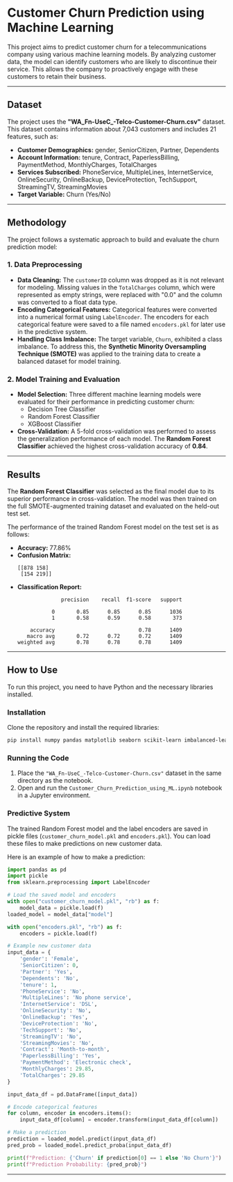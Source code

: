 
# Customer Churn Prediction using Machine Learning

This project aims to predict customer churn for a telecommunications company using various machine learning models. By analyzing customer data, the model can identify customers who are likely to discontinue their service. This allows the company to proactively engage with these customers to retain their business.

-----

## Dataset

The project uses the **"WA\_Fn-UseC\_-Telco-Customer-Churn.csv"** dataset. This dataset contains information about 7,043 customers and includes 21 features, such as:

  * **Customer Demographics:** gender, SeniorCitizen, Partner, Dependents
  * **Account Information:** tenure, Contract, PaperlessBilling, PaymentMethod, MonthlyCharges, TotalCharges
  * **Services Subscribed:** PhoneService, MultipleLines, InternetService, OnlineSecurity, OnlineBackup, DeviceProtection, TechSupport, StreamingTV, StreamingMovies
  * **Target Variable:** Churn (Yes/No)

-----

## Methodology

The project follows a systematic approach to build and evaluate the churn prediction model:

### 1\. Data Preprocessing

  * **Data Cleaning:** The `customerID` column was dropped as it is not relevant for modeling. Missing values in the `TotalCharges` column, which were represented as empty strings, were replaced with "0.0" and the column was converted to a float data type.
  * **Encoding Categorical Features:** Categorical features were converted into a numerical format using `LabelEncoder`. The encoders for each categorical feature were saved to a file named `encoders.pkl` for later use in the predictive system.
  * **Handling Class Imbalance:** The target variable, `Churn`, exhibited a class imbalance. To address this, the **Synthetic Minority Oversampling Technique (SMOTE)** was applied to the training data to create a balanced dataset for model training.

### 2\. Model Training and Evaluation

  * **Model Selection:** Three different machine learning models were evaluated for their performance in predicting customer churn:
      * Decision Tree Classifier
      * Random Forest Classifier
      * XGBoost Classifier
  * **Cross-Validation:** A 5-fold cross-validation was performed to assess the generalization performance of each model. The **Random Forest Classifier** achieved the highest cross-validation accuracy of **0.84**.

-----

## Results

The **Random Forest Classifier** was selected as the final model due to its superior performance in cross-validation. The model was then trained on the full SMOTE-augmented training dataset and evaluated on the held-out test set.

The performance of the trained Random Forest model on the test set is as follows:

  * **Accuracy:** 77.86%
  * **Confusion Matrix:**
    ```
    [[878 158]
     [154 219]]
    ```
  * **Classification Report:**
    ```
                  precision    recall  f1-score   support

               0       0.85      0.85      0.85      1036
               1       0.58      0.59      0.58       373

        accuracy                           0.78      1409
       macro avg       0.72      0.72      0.72      1409
    weighted avg       0.78      0.78      0.78      1409
    ```

-----

## How to Use

To run this project, you need to have Python and the necessary libraries installed.

### Installation

Clone the repository and install the required libraries:

```bash
pip install numpy pandas matplotlib seaborn scikit-learn imbalanced-learn xgboost
```

### Running the Code

1.  Place the `"WA_Fn-UseC_-Telco-Customer-Churn.csv"` dataset in the same directory as the notebook.
2.  Open and run the `Customer_Churn_Prediction_using_ML.ipynb` notebook in a Jupyter environment.

### Predictive System

The trained Random Forest model and the label encoders are saved in pickle files (`customer_churn_model.pkl` and `encoders.pkl`). You can load these files to make predictions on new customer data.

Here is an example of how to make a prediction:

```python
import pandas as pd
import pickle
from sklearn.preprocessing import LabelEncoder

# Load the saved model and encoders
with open("customer_churn_model.pkl", "rb") as f:
    model_data = pickle.load(f)
loaded_model = model_data["model"]

with open("encoders.pkl", "rb") as f:
    encoders = pickle.load(f)

# Example new customer data
input_data = {
    'gender': 'Female',
    'SeniorCitizen': 0,
    'Partner': 'Yes',
    'Dependents': 'No',
    'tenure': 1,
    'PhoneService': 'No',
    'MultipleLines': 'No phone service',
    'InternetService': 'DSL',
    'OnlineSecurity': 'No',
    'OnlineBackup': 'Yes',
    'DeviceProtection': 'No',
    'TechSupport': 'No',
    'StreamingTV': 'No',
    'StreamingMovies': 'No',
    'Contract': 'Month-to-month',
    'PaperlessBilling': 'Yes',
    'PaymentMethod': 'Electronic check',
    'MonthlyCharges': 29.85,
    'TotalCharges': 29.85
}

input_data_df = pd.DataFrame([input_data])

# Encode categorical features
for column, encoder in encoders.items():
    input_data_df[column] = encoder.transform(input_data_df[column])

# Make a prediction
prediction = loaded_model.predict(input_data_df)
pred_prob = loaded_model.predict_proba(input_data_df)

print(f"Prediction: {'Churn' if prediction[0] == 1 else 'No Churn'}")
print(f"Prediction Probability: {pred_prob}")
```

-----

